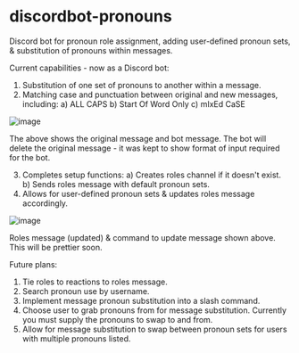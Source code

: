 # discordbot-pronouns
Discord bot for pronoun role assignment, adding user-defined pronoun sets, & substitution of pronouns within messages.

Current capabilities - now as a Discord bot:
1) Substitution of one set of pronouns to another within a message.
2) Matching case and punctuation between original and new messages, including:
   a) ALL CAPS
   b) Start Of Word Only
   c) mIxEd CaSE

![image](https://github.com/code-by-robot/discordbot-pronouns/assets/96454399/2547a707-3029-4f12-8072-961278a70318)

The above shows the original message and bot message. The bot will delete the original message - it was kept to show format of input required for the bot.

3) Completes setup functions:
   a) Creates roles channel if it doesn't exist.
   b) Sends roles message with default pronoun sets.
4) Allows for user-defined pronoun sets & updates roles message accordingly.

![image](https://github.com/code-by-robot/discordbot-pronouns/assets/96454399/f396c151-8705-46db-bcb4-3b5d85b1cd2e)

Roles message (updated) & command to update message shown above. This will be prettier soon.


Future plans:
1) Tie roles to reactions to roles message.
2) Search pronoun use by username.
3) Implement message pronoun substitution into a slash command.
4) Choose user to grab pronouns from for message substitution. Currently you must supply the pronouns to swap to and from.
5) Allow for message substitution to swap between pronoun sets for users with multiple pronouns listed.

